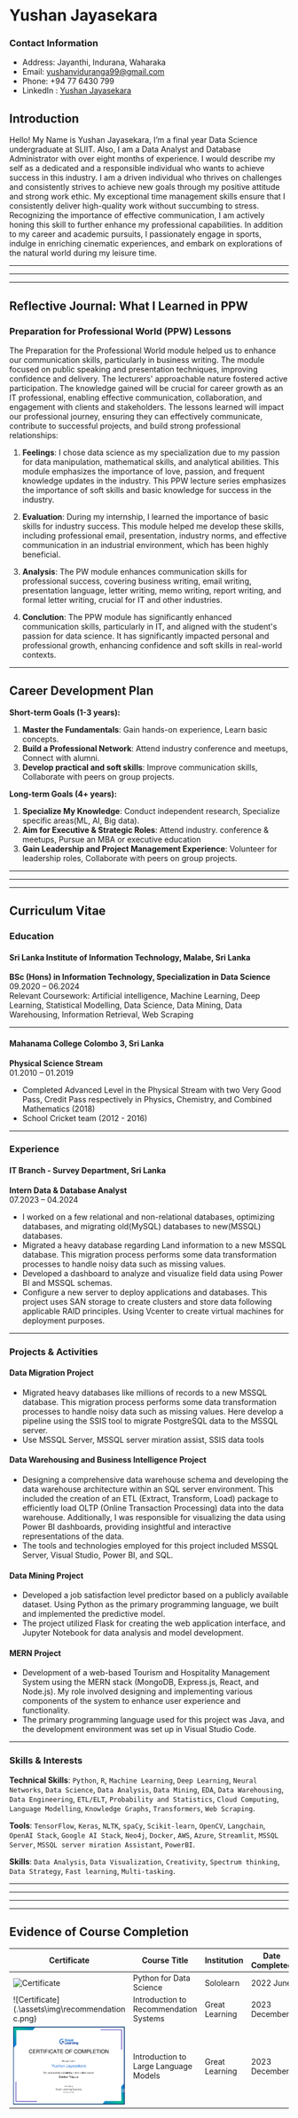 # Yushan Jayasekara
### Contact Information
- Address: Jayanthi, Indurana, Waharaka
- Email: [yushanviduranga99@gmail.com](mailto:yushanviduranga99@gmail.com)
- Phone: +94 77 6430 799
- LinkedIn : [Yushan Jayasekara](https://www.linkedin.com/in/yushan-jayasekara-078307246/)

## Introduction

Hello! My Name  is Yushan Jayasekara, I’m a final year Data Science undergraduate at SLIIT. Also, I am a Data Analyst and Database Administrator with over eight months of experience. I would describe my self as a dedicated and a responsible individual who wants to achieve success in this industry. I am a driven individual who thrives on challenges and consistently strives to achieve new goals through my positive attitude and strong work ethic. My exceptional time management skills ensure that I consistently deliver high-quality work without succumbing to stress. Recognizing the importance of effective communication, I am actively honing this skill to further enhance my professional capabilities. In addition to my career and academic pursuits, I passionately engage in sports, indulge in enriching cinematic experiences, and embark on explorations of the natural world during my leisure time.


---
---
---


## Reflective Journal: What I Learned in PPW

### Preparation for Professional World (PPW) Lessons

The Preparation for the Professional World module helped us to enhance our communication skills, particularly in business writing. The module focused on public speaking and presentation techniques, improving confidence and delivery. The lecturers' approachable nature fostered active participation. The knowledge gained will be crucial for career growth as an IT professional, enabling effective communication, collaboration, and engagement with clients and stakeholders. The lessons learned will impact our professional journey, ensuring they can effectively communicate, contribute to successful projects, and build strong professional relationships:

1. **Feelings**: I chose data science as my specialization due to my passion for data manipulation, mathematical skills, and analytical abilities. This module emphasizes the importance of love, passion, and frequent knowledge updates in the industry. This PPW lecture series emphasizes the importance of soft skills and basic knowledge for success in the industry. 

2. **Evaluation**: During my internship, I learned the importance of basic skills for industry success. This module helped me develop these skills, including professional email, presentation, industry norms, and effective communication in an industrial environment, which has been highly beneficial.

3. **Analysis**: The PW module enhances communication skills for professional success, covering business writing, email writing, presentation language, letter writing, memo writing, report writing, and formal letter writing, crucial for IT and other industries.

4. **Conclution**: The PPW module has significantly enhanced communication skills, particularly in IT, and aligned with the student's passion for data science. It has significantly impacted personal and professional growth, enhancing confidence and soft skills in real-world contexts.


---

## Career Development Plan

**Short-term Goals (1-3 years):**
1. **Master the Fundamentals**: Gain hands-on experience, Learn basic concepts. 
2. **Build a Professional Network**: Attend industry conference and meetups, Connect with alumni.
3. **Develop practical and soft skills**: Improve communication skills, Collaborate with peers on group projects.


**Long-term Goals (4+ years):**
1. **Specialize My Knowledge**: Conduct independent research, Specialize specific areas(ML, AI, Big data). 
2. **Aim for Executive & Strategic Roles**: Attend industry. conference & meetups, Pursue an MBA or executive education
3. **Gain Leadership and Project Management Experience**: Volunteer for leadership roles, Collaborate with peers on group projects.


---
---
---

## Curriculum Vitae

### Education

#### Sri Lanka Institute of Information Technology, Malabe, Sri Lanka
**BSc (Hons) in Information Technology, Specialization in Data Science**  
09.2020 – 06.2024  
Relevant Coursework: Artificial intelligence, Machine Learning, Deep Learning, Statistical Modelling, Data Science, Data Mining, Data Warehousing, Information Retrieval, Web Scraping

---

#### Mahanama College Colombo 3, Sri Lanka
**Physical Science Stream**  
01.2010 – 01.2019  
- Completed Advanced Level in the Physical Stream with two Very Good Pass, Credit Pass respectively in Physics, Chemistry, and Combined Mathematics (2018)
- School Cricket team (2012 - 2016)

---

### Experience

#### IT Branch - Survey Department, Sri Lanka
**Intern Data & Database Analyst**  
07.2023 – 04.2024  
- I worked on a few relational and non-relational databases, optimizing databases, and migrating old(MySQL) databases to new(MSSQL) databases.
- Migrated a heavy database regarding Land information to a new MSSQL database. This migration process performs some data transformation processes to handle noisy data such as missing values.
- Developed a dashboard to analyze and visualize field data using Power BI and MSSQL schemas.
- Configure a new server to deploy applications and databases. This project uses SAN storage to create clusters and store data following applicable RAID principles. Using Vcenter to create virtual machines for deployment purposes. 

---


### Projects & Activities

#### Data Migration Project
- Migrated heavy databases like millions of records to a new MSSQL database. This migration process performs some data transformation processes to handle noisy data such as missing values. Here develop a pipeline using the SSIS tool to migrate PostgreSQL data to the MSSQL server.
- Use MSSQL Server, MSSQL server miration assist, SSIS data tools

#### Data Warehousing and Business Intelligence Project
- Designing a comprehensive data warehouse schema and developing the data warehouse architecture within an SQL server environment. This included the creation of an ETL (Extract, Transform, Load) package to efficiently load OLTP (Online Transaction Processing) data into the data warehouse. Additionally, I was responsible for visualizing the data using Power BI dashboards, providing insightful and interactive representations of the data. 
- The tools and technologies employed for this project included MSSQL Server, Visual Studio, Power BI, and SQL. 

#### Data Mining Project
- Developed a job satisfaction level predictor based on a publicly available dataset. Using Python as the primary programming language, we built and implemented the predictive model. 
- The project utilized Flask for creating the web application interface, and Jupyter Notebook for data analysis and model development. 

#### MERN Project
- Development of a web-based Tourism and Hospitality Management System using the MERN stack (MongoDB, Express.js, React, and Node.js). My role involved designing and implementing various components of the system to enhance user experience and functionality.
- The primary programming language used for this project was Java, and the development environment was set up in Visual Studio Code.

---

### Skills & Interests

**Technical Skills**: `Python`, `R`, `Machine Learning`, `Deep Learning`, `Neural Networks`, `Data Science`, `Data Analysis`, `Data Mining`, `EDA`, `Data Warehousing`, `Data Engineering`, `ETL/ELT`, `Probability and Statistics`, `Cloud Computing`,  `Language Modelling`, `Knowledge Graphs`, `Transformers`, `Web Scraping`.


**Tools**: `TensorFlow`, `Keras`, `NLTK`, `spaCy`, `Scikit-learn`, `OpenCV`, `Langchain`,  `OpenAI Stack`, `Google AI Stack`, `Neo4j`,  `Docker`, `AWS`, `Azure`, `Streamlit`, `MSSQL Server`, `MSSQL server miration Assistant`, `PowerBI`.


**Skills**: `Data Analysis`, `Data Visualization`, `Creativity`, `Spectrum thinking`, `Data Strategy`, `Fast learning`, `Multi-tasking`.

---
---
---
---

## Evidence of Course Completion

| Certificate | Course Title                        | Institution | Date Completed |
|-------------|--------------------------------------|-------------|----------------|
| ![Certificate](https://www.sololearn.com/Certificate/CT-RXJCFRI5/png) | Python for Data Science | Sololearn      | 2022 June      |
| ![Certificate](.\assets\img\recommendation c.png) | Introduction to Recommendation Systems | Great Learning      | 2023 December      |
| ![Certificate](.\assets\img\docker.png) | Introduction to Large Language Models | Great Learning      | 2023 December      |
